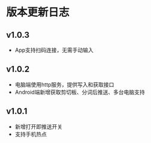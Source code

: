 # 版本更新日志
## v1.0.3
- App支持扫码连接，无需手动输入

## v1.0.2
- 电脑端使用http服务，提供写入和获取接口
- Android端新增获取剪切板、分词后推送、多台电脑支持

## v1.0.1
- 新增打开即推送开关
- 支持手机热点